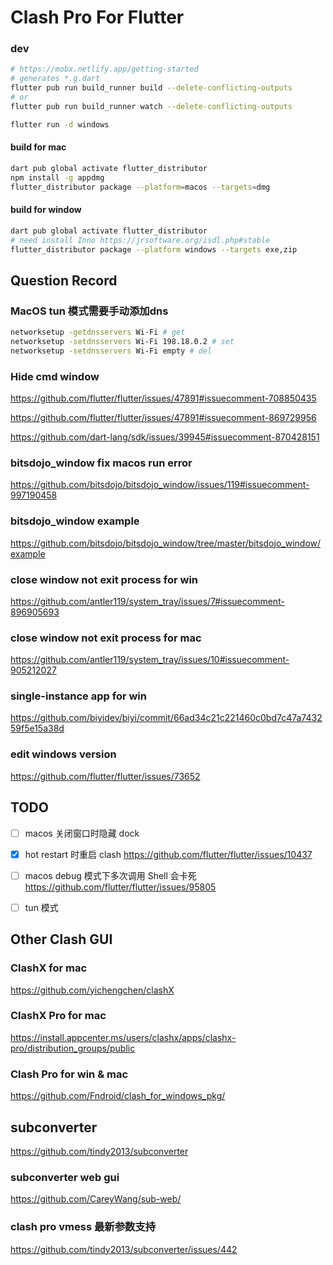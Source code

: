 # Clash Pro For Flutter

### dev

```bash
# https://mobx.netlify.app/getting-started
# generates *.g.dart
flutter pub run build_runner build --delete-conflicting-outputs
# or
flutter pub run build_runner watch --delete-conflicting-outputs

flutter run -d windows
```

#### build for mac

```bash
dart pub global activate flutter_distributor
npm install -g appdmg
flutter_distributor package --platform=macos --targets=dmg
```

#### build for window

```bash
dart pub global activate flutter_distributor
# need install Inno https://jrsoftware.org/isdl.php#stable
flutter_distributor package --platform windows --targets exe,zip
```

## Question Record

### MacOS tun 模式需要手动添加dns
```bash
networksetup -getdnsservers Wi-Fi # get
networksetup -setdnsservers Wi-Fi 198.18.0.2 # set
networksetup -setdnsservers Wi-Fi empty # del
```

### Hide cmd window

https://github.com/flutter/flutter/issues/47891#issuecomment-708850435

https://github.com/flutter/flutter/issues/47891#issuecomment-869729956

https://github.com/dart-lang/sdk/issues/39945#issuecomment-870428151

### bitsdojo_window fix macos run error

https://github.com/bitsdojo/bitsdojo_window/issues/119#issuecomment-997190458

### bitsdojo_window example

https://github.com/bitsdojo/bitsdojo_window/tree/master/bitsdojo_window/example

### close window not exit process for win

https://github.com/antler119/system_tray/issues/7#issuecomment-896905693

### close window not exit process for mac

https://github.com/antler119/system_tray/issues/10#issuecomment-905212027

### single-instance app for win

https://github.com/biyidev/biyi/commit/66ad34c21c221460c0bd7c47a743259f5e15a38d

### edit windows version

https://github.com/flutter/flutter/issues/73652

## TODO

- [ ] macos 关闭窗口时隐藏 dock

- [x] hot restart 时重启 clash
      https://github.com/flutter/flutter/issues/10437

- [ ] macos debug 模式下多次调用 Shell 会卡死
      https://github.com/flutter/flutter/issues/95805

- [ ] tun 模式

## Other Clash GUI

### ClashX for mac

https://github.com/yichengchen/clashX

### ClashX Pro for mac

https://install.appcenter.ms/users/clashx/apps/clashx-pro/distribution_groups/public

### Clash Pro for win & mac

https://github.com/Fndroid/clash_for_windows_pkg/

## subconverter

https://github.com/tindy2013/subconverter

### subconverter web gui

https://github.com/CareyWang/sub-web/

### clash pro vmess 最新参数支持

https://github.com/tindy2013/subconverter/issues/442
